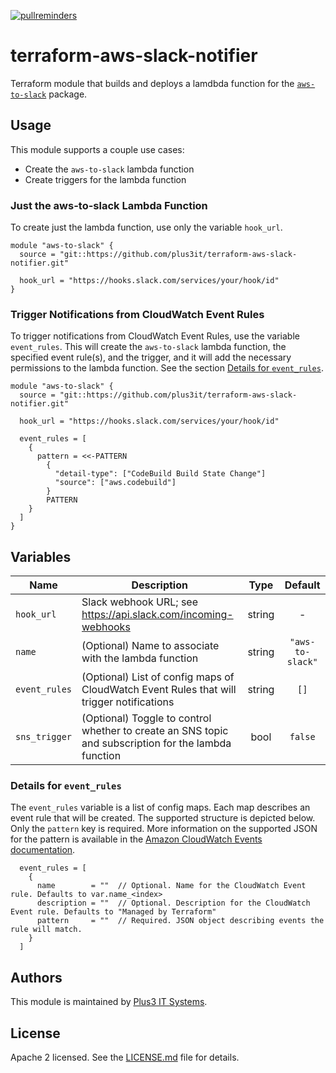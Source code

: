 [![pullreminders](https://pullreminders.com/badge.svg)](https://pullreminders.com?ref=badge)

# terraform-aws-slack-notifier

Terraform module that builds and deploys a lamdbda function for the
[`aws-to-slack`][aws-to-slack] package.

[aws-to-slack]: https://github.com/arabold/aws-to-slack

## Usage

This module supports a couple use cases:

* Create the `aws-to-slack` lambda function
* Create triggers for the lambda function

### Just the aws-to-slack Lambda Function

To create just the lambda function, use only the variable `hook_url`.

```hcl
module "aws-to-slack" {
  source = "git::https://github.com/plus3it/terraform-aws-slack-notifier.git"

  hook_url = "https://hooks.slack.com/services/your/hook/id"
}
```

### Trigger Notifications from CloudWatch Event Rules

To trigger notifications from CloudWatch Event Rules, use the variable
`event_rules`. This will create the `aws-to-slack` lambda function, the
specified event rule(s), and the trigger, and it will add the necessary
permissions to the lambda function. See the section [Details for `event_rules`](details-for-event_rules).

```hcl
module "aws-to-slack" {
  source = "git::https://github.com/plus3it/terraform-aws-slack-notifier.git"

  hook_url = "https://hooks.slack.com/services/your/hook/id"

  event_rules = [
    {
      pattern = <<-PATTERN
        {
          "detail-type": ["CodeBuild Build State Change"]
          "source": ["aws.codebuild"]
        }
        PATTERN
    }
  ]
}
```

## Variables

| Name | Description | Type | Default |
|------|-------------|:----:|:-------:|
| `hook_url` | Slack webhook URL; see <https://api.slack.com/incoming-webhooks> | string | - |
| `name` | (Optional) Name to associate with the lambda function | string | `"aws-to-slack"` |
| `event_rules` | (Optional) List of config maps of CloudWatch Event Rules that will trigger notifications | string | `[]` |
| `sns_trigger` | (Optional) Toggle to control whether to create an SNS topic and subscription for the lambda function | bool | `false` |

### Details for `event_rules`

The `event_rules` variable is a list of config maps. Each map describes an
event rule that will be created. The supported structure is depicted below.
Only the `pattern` key is required. More information on the supported JSON
for the pattern is available in the [Amazon CloudWatch Events documentation][cloudwatch-docs].

[cloudwatch-docs]: https://docs.aws.amazon.com/AmazonCloudWatch/latest/events/CloudWatchEventsandEventPatterns.html

```hcl
  event_rules = [
    {
      name        = ""  // Optional. Name for the CloudWatch Event rule. Defaults to var.name_<index>
      description = ""  // Optional. Description for the CloudWatch Event rule. Defaults to "Managed by Terraform"
      pattern     = ""  // Required. JSON object describing events the rule will match.
    }
  ]
```

## Authors

This module is maintained by [Plus3 IT Systems](https://github.com/plus3it).

## License

Apache 2 licensed. See the [LICENSE.md](LICENSE.md) file for details.
